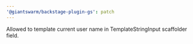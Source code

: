```yaml
---
'@giantswarm/backstage-plugin-gs': patch
---
```


Allowed to template current user name in TemplateStringInput scaffolder field.
